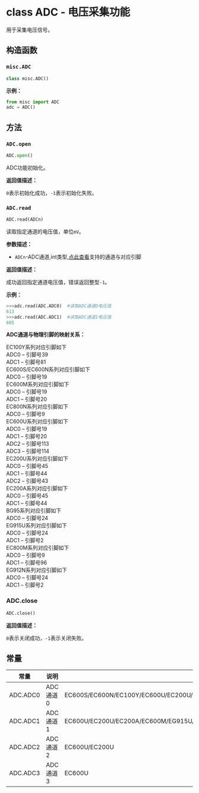 # class ADC - 电压采集功能

用于采集电压信号。

## 构造函数

### `misc.ADC`

```python
class misc.ADC()
```

**示例：**

```python
from misc import ADC
adc = ADC()
```

## 方法

### `ADC.open`

```python
ADC.open()
```

ADC功能初始化。

**返回值描述：**

`0`表示初始化成功，`-1`表示初始化失败。

### `ADC.read`

```python
ADC.read(ADCn)
```

读取指定通道的电压值，单位`mV`。

**参数描述：**

- `ADCn`-ADC通道,int类型,<a href="#label_pinmap">点此查看</a>支持的通道与对应引脚

**返回值描述：**

成功返回指定通道电压值，错误返回整型`-1`。

**示例：**

```python
>>>adc.read(ADC.ADC0)  #读取ADC通道0电压值
613
>>>adc.read(ADC.ADC1)  #读取ADC通道1电压值
605
```

<span id="label_pinmap">**ADC通道与物理引脚的映射关系：**</span>

EC100Y系列对应引脚如下<br/>ADC0 – 引脚号39<br/>ADC1 – 引脚号81<br/>EC600S/EC600N系列对应引脚如下<br/>ADC0 – 引脚号19<br/>EC600M系列对应引脚如下<br/>ADC0 – 引脚号19<br/>ADC1 – 引脚号20<br/>EC800N系列对应引脚如下<br/>ADC0 – 引脚号9<br/>EC600U系列对应引脚如下<br />ADC0 – 引脚号19<br/>ADC1 – 引脚号20<br />ADC2 – 引脚号113<br />ADC3 – 引脚号114<br />EC200U系列对应引脚如下<br />ADC0 – 引脚号45<br/>ADC1 – 引脚号44<br />ADC2 – 引脚号43<br />EC200A系列对应引脚如下<br/>ADC0 – 引脚号45<br/>ADC1 – 引脚号44<br/>BG95系列对应引脚如下<br/>ADC0 – 引脚号24<br/>EG915U系列对应引脚如下<br/>ADC0 – 引脚号24<br/>ADC1 – 引脚号2<br/>EC800M系列对应引脚如下<br/>ADC0 – 引脚号9<br/>ADC1 – 引脚号96<br/>EG912N系列对应引脚如下<br/>ADC0 – 引脚号24<br/>ADC1 – 引脚号2

### ADC.close

```python
ADC.close()
```

**返回值描述：**

`0`表示关闭成功，`-1`表示关闭失败。

## 常量

| 常量     | 说明     | 适用平台                                                     |
| -------- | -------- | ------------------------------------------------------------ |
| ADC.ADC0 | ADC通道0 | EC600S/EC600N/EC100Y/EC600U/EC200U/BC25PA/EC800N/BG95M3/EC200A/EC600M/EG915U/EC800M/EG912N |
| ADC.ADC1 | ADC通道1 | EC600U/EC200U/EC200A/EC600M/EG915U/EC800M/EG912N             |
| ADC.ADC2 | ADC通道2 | EC600U/EC200U                                                |
| ADC.ADC3 | ADC通道3 | EC600U                                                       |